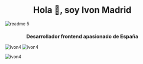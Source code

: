 <h1 align="center">Hola 👋, soy Ivon Madrid</h1>

![readme 5](https://github.com/ivon4/ivon4/assets/127293745/8690a3c7-7b97-4d78-a000-dd7d1ddf2cec)
<h3 align="center">Desarrollador frontend apasionado de España</h3>



<p><img align="left" src="https://github-readme-stats.vercel.app/api/top-langs?username=ivon4&show_icons=true&locale=en&layout=compact" alt="ivon4" /> </p>

<p> <img align="center" src="https://github-readme-stats.vercel.app/api?username=ivon4&show_icons=true&locale=en" alt="ivon4" /> </p>

<p><img align="center" src="https://github-readme-streak-stats.herokuapp.com/?user=ivon4&" alt="ivon4" /></p>

